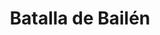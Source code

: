 ﻿---
title: "Batalla de Bailén"
permalink: periodes_688.html
layout: periode
dataInici: 1808-07-18
dataFi: 1808-07-22
sidebar: periodes
pares:
  - id: 319
    title: "Guerra de la Independencia española"
    dataInici: "(1808-05-02)"
    dataFi: "(1814-04-17)"

fills:
jocsPrincipals:
  - title: "Bailen"
    bggId: 32365
    dataInici: 
    dataFi: 

jocsEscenaris:
jocsEpoca:
jocsEpocaEscenaris:
---
